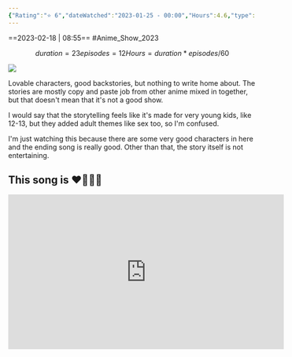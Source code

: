 ```yaml
---
{"Rating":"⭐ 6","dateWatched":"2023-01-25 - 00:00","Hours":4.6,"type":"series","subType":"series","title":"Ningen Fushin no Boukensha-tachi ga Sekai wo Sukuu you desu","englishTitle":"Ningen Fushin: Adventurers Who Don't Believe in Humanity Will Save the World","year":2023,"dataSource":"MALAPI","url":"https://myanimelist.net/anime/49612/Ningen_Fushin_no_Boukensha-tachi_ga_Sekai_wo_Sukuu_you_desu","id":49612,"genres":["Action","Adventure","Fantasy"],"studios":["Geek Toys"],"episodes":12,"duration":"23 min per ep","onlineRating":6.74,"actors":null,"image":"https://cdn.myanimelist.net/images/anime/1446/131578.jpg","released":true,"streamingServices":["Crunchyroll","Aniplus TV","Bahamut Anime Crazy","Bilibili Global","CatchPlay","Laftel","MeWatch","Muse Asia","Sushiroll","iQIYI"],"airing":true,"airedFrom":"10/01/2023","airedTo":"01/01/1970","watched":false,"lastWatched":"","personalRating":0,"tags":["mediaDB/tv/series"],"dg-publish":true,"permalink":"/media-db/series/ningen-fushin-no-boukensha-tachi-ga-sekai-wo-sukuu-you-desu-2023/","dgPassFrontmatter":true,"noteIcon":"1","created":"2023-11-14T21:08:36.209+05:30","updated":"2023-12-10T09:49:39.412+05:30"}
---
```


==2023-02-18 | 08:55==
#Anime_Show_2023 
```math
duration = 23
episodes = 12
Hours = duration * episodes / 60
```
<img src="https://cdn.myanimelist.net/images/anime/1446/131578.jpg">

Lovable characters, good backstories, but nothing to write home about. The stories are mostly copy and paste job from other anime mixed in together, but that doesn't mean that it's not a good show.

I would say that the storytelling feels like it's made for very young kids, like 12-13, but they added adult themes like sex too, so I'm confused.

I'm just watching this because there are some very good characters in here and the ending song is really good. Other than that, the story itself is not entertaining.

## This song is ❤️‍🔥👌🏻

<center><iframe width="560" height="315" src="https://www.youtube.com/embed/5FIqAwUAVSs" title="YouTube video player" frameborder="0" allow="accelerometer; autoplay; clipboard-write; encrypted-media; gyroscope; picture-in-picture; web-share" allowfullscreen></iframe></center>